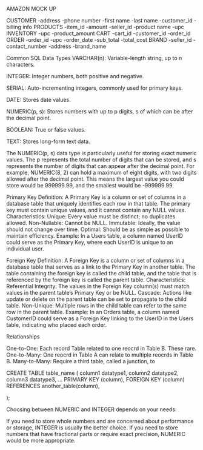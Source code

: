 AMAZON MOCK UP

CUSTOMER
    -address
    -phone number
    -first name
    -last name
    -customer_id
    -billing info
PRODUCTS
    -item_id
    -amount
    -seller_id
    -product name
    -upc
INVENTORY
    -upc
    -product_amount
CART
    -cart_id
    -customer_id
    -order_id
ORDER
    -order_id
    -upc
    -order_date
    -sub_total
    -total_cost
BRAND
    -seller_id
    -contact_number
    -address
    -brand_name


Common SQL Data Types
VARCHAR(n): Variable-length string, up to n characters.

INTEGER: Integer numbers, both positive and negative.

SERIAL: Auto-incrementing integers, commonly used for primary keys.

DATE: Stores date values.

NUMERIC(p, s): Stores numbers with up to p digits, s of which can be after the decimal point.

BOOLEAN: True or false values.

TEXT: Stores long-form text data.

The NUMERIC(p, s) data type is particularly useful for storing exact numeric values. The p represents the total number of digits that can be stored, and s represents the number of digits that can appear after the decimal point.
For example, NUMERIC(8, 2) can hold a maximum of eight digits, with two digits allowed after the decimal point. This means the largest value you could store would be 999999.99, and the smallest would be -999999.99.



Primary Key
Definition: A Primary Key is a column or set of columns in a database table that uniquely identifies each row in that table. The primary key must contain unique values, and it cannot contain any NULL values.
Characteristics:
Unique: Every value must be distinct; no duplicates allowed.
Non-Nullable: Cannot be NULL.
Immutable: Ideally, the value should not change over time.
Optimal: Should be as simple as possible to maintain efficiency.
Example: In a Users table, a column named UserID could serve as the Primary Key, where each UserID is unique to an individual user.

Foreign Key
Definition: A Foreign Key is a column or set of columns in a database table that serves as a link to the Primary Key in another table. The table containing the foreign key is called the child table, and the table that is referenced by the foreign key is called the parent table.
Characteristics:
Referential Integrity: The values in the Foreign Key column(s) must match values in the parent table’s Primary Key or be NULL.
Cascade: Actions like update or delete on the parent table can be set to propagate to the child table.
Non-Unique: Multiple rows in the child table can refer to the same row in the parent table.
Example: In an Orders table, a column named CustomerID could serve as a Foreign Key linking to the UserID in the Users table, indicating who placed each order.


Relationships

One-to-One: Each record Table related to one reocrd in Table B. These rare.
One-to-Many: One reocrd in Table A can relate to multiple reocrds in Table B.
Many-to-Many: Require a third table, called a junction, to 

CREATE TABLE table_name (
    column1 datatype1,
    column2 datatype2,
    column3 datatype3,
    ...
    PRIMARY KEY (column),
    FOREIGN KEY (column) REFERENCES another_table(column),
  
);


Choosing between NUMERIC and INTEGER depends on your needs:

If you need to store whole numbers and are concerned about performance or storage, INTEGER is usually the better choice.
If you need to store numbers that have fractional parts or require exact precision, NUMERIC would be more appropriate.